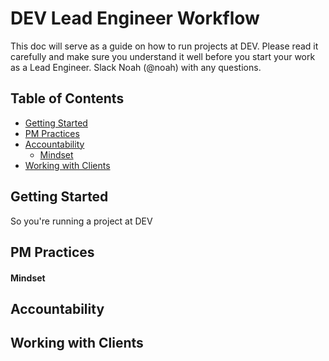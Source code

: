 # DEV Lead Engineer Workflow 
This doc will serve as a guide on how to run projects at DEV.  Please read it carefully and make sure you understand it well before you start your work as a Lead Engineer.  Slack Noah (@noah) with any questions.

## Table of Contents
- [Getting Started](#getting-started)
- [PM Practices](#pm-practices)
- [Accountability](#accountability)
  - [Mindset](#mindset)
- [Working with Clients](#working-with-clients)

## Getting Started
So you're running a project at DEV
## PM Practices
#### Mindset
## Accountability
## Working with Clients
